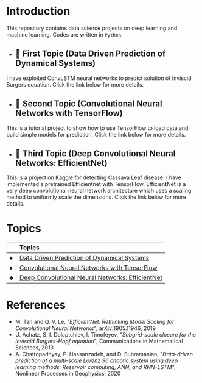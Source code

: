 
# Introduction

This repository contains data science projects on deep learning and machine learning. Codes are written in `Python`.  


- ## :green_book: First Topic (Data Driven Prediction of Dynamical Systems)

I have exploited ConvLSTM neural networks to predict solution of Inviscid Burgers equation. Click the link below for more details.


-  ## :orange_book: Second Topic (Convolutional Neural Networks with TensorFlow)

This is a tutorial project to show how to use TensorFlow to load data and build simple models for prediction. Click the link below for more details.

- ## :blue_book:  Third Topic (Deep Convolutional Neural Networks: EfficientNet)

This is a project on Kaggle for detecting Cassava Leaf disease. I have implemented a pretrained Efficientnet with TensorFlow. EfficientNet is a very deep convolutional neural network architecture which uses a scaling method to uniformly scale the dimensions. Click the link below for more details.

# Topics    
||Topics|
|:-----|:--------|
|:spades:|[Data Driven Prediction of Dynamical Systems](https://github.com/mdaneshv/DataScience/blob/master/Deep%20Learning%20Project/README.md)|        
|:diamonds:|[Convolutional Neural Networks with TensorFlow](https://github.com/mdaneshv/DataScience/blob/master/Tensorflow/CNN.ipynb)|    
|:clubs:|[Deep Convolutional Neural Networks: EfficientNet](https://github.com/mdaneshv/DataScience/blob/master/Tensorflow/EDA%20%2B%20EfficientNet.ipynb)|     



# References
- M. Tan and Q. V. Le, "*EfficientNet: Rethinking Model Scaling for Convolutional Neural Networks*",  	arXiv:1905.11946, 2019
- U. Achatz, S. I. Dolaptchiev, I. Timofeyev, "*Subgrid-scale closure for the inviscid Burgers-Hopf equation*", Communications in Mathematical Sciences, 2013
- A. Chattopadhyay, P. Hassanzadeh, and D. Subramanian, "*Data-driven prediction of a multi-scale Lorenz 96 chaotic system
using deep learning methods: Reservoir computing, ANN, and
RNN-LSTM*", Nonlinear Processes in Geophysics, 2020
